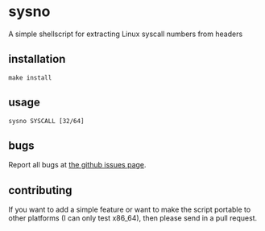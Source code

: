 sysno
=====
A simple shellscript for extracting Linux syscall numbers from headers 

installation
------------
```
make install
```

usage
-----
```
sysno SYSCALL [32/64]
```

bugs
----
Report all bugs at [the github issues page](https://github.com/depsterr/sysno/issues).

contributing
------------
If you want to add a simple feature or want to make the script portable to other platforms (I can only test x86_64), then please send in a pull request.
